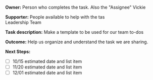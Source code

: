 **Owner:** Person who completes the task. Also the "Assignee"
Vickie 

**Supporter:** People available to help with the tas  
Leadership Team 

**Task description:** 
Make a template to be used for our team to-dos

**Outcome:** 
Help us organize and understand the task we are sharing. 

**Next Steps:** 
- [ ] 10/15 estimated date and list item 
- [ ] 11/20 estimated date and list item 
- [ ] 12/01 estimated date and list item 
